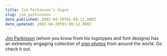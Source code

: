 ```yaml
---
title: Jim Parkinson's Signs
slug: jim_parkinsons
date_published: 2002-04-20T01:09:12.000Z
date_updated: 2002-04-20T01:09:12.000Z
---
```


[Jim Parkinson](http://typedesign.com) (whom you know from his logotypes and font designs) has an extremely engaging collection of [sign photos](http://www.typedesign.com/signs.one.html) from around the world. Go check it out.

